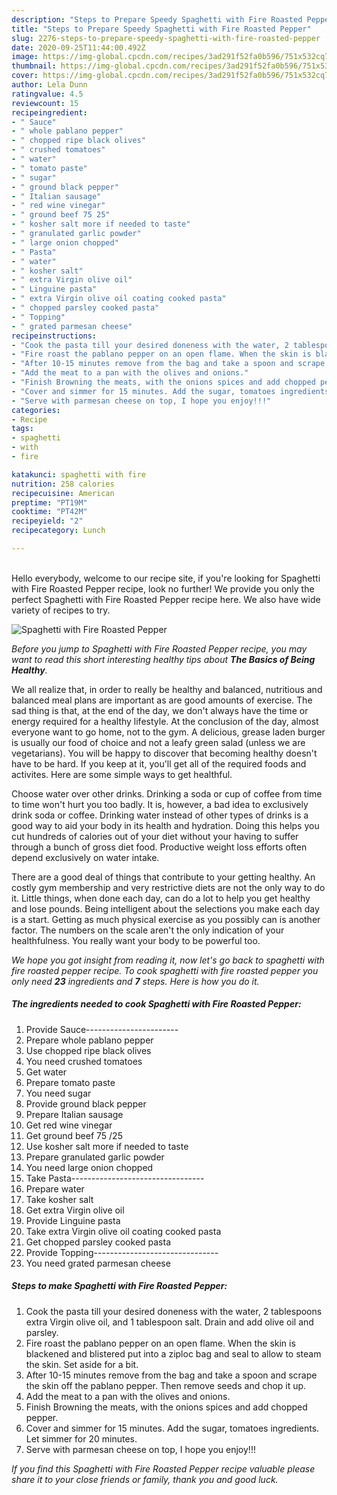 ```yaml
---
description: "Steps to Prepare Speedy Spaghetti with Fire Roasted Pepper"
title: "Steps to Prepare Speedy Spaghetti with Fire Roasted Pepper"
slug: 2276-steps-to-prepare-speedy-spaghetti-with-fire-roasted-pepper
date: 2020-09-25T11:44:00.492Z
image: https://img-global.cpcdn.com/recipes/3ad291f52fa0b596/751x532cq70/spaghetti-with-fire-roasted-pepper-recipe-main-photo.jpg
thumbnail: https://img-global.cpcdn.com/recipes/3ad291f52fa0b596/751x532cq70/spaghetti-with-fire-roasted-pepper-recipe-main-photo.jpg
cover: https://img-global.cpcdn.com/recipes/3ad291f52fa0b596/751x532cq70/spaghetti-with-fire-roasted-pepper-recipe-main-photo.jpg
author: Lela Dunn
ratingvalue: 4.5
reviewcount: 15
recipeingredient:
- " Sauce"
- " whole pablano pepper"
- " chopped ripe black olives"
- " crushed tomatoes"
- " water"
- " tomato paste"
- " sugar"
- " ground black pepper"
- " Italian sausage"
- " red wine vinegar"
- " ground beef 75 25"
- " kosher salt more if needed to taste"
- " granulated garlic powder"
- " large onion chopped"
- " Pasta"
- " water"
- " kosher salt"
- " extra Virgin olive oil"
- " Linguine pasta"
- " extra Virgin olive oil coating cooked pasta"
- " chopped parsley cooked pasta"
- " Topping"
- " grated parmesan cheese"
recipeinstructions:
- "Cook the pasta till your desired doneness with the water, 2 tablespoons extra Virgin olive oil, and 1 tablespoon salt. Drain and add olive oil and parsley."
- "Fire roast the pablano pepper on an open flame. When the skin is blackened and blistered put into a ziploc bag and seal to allow to steam the skin. Set aside for a bit."
- "After 10-15 minutes remove from the bag and take a spoon and scrape the skin off the pablano pepper. Then remove seeds and chop it up."
- "Add the meat to a pan with the olives and onions."
- "Finish Browning the meats, with the onions spices and add chopped pepper."
- "Cover and simmer for 15 minutes. Add the sugar, tomatoes ingredients. Let simmer for 20 minutes."
- "Serve with parmesan cheese on top, I hope you enjoy!!!"
categories:
- Recipe
tags:
- spaghetti
- with
- fire

katakunci: spaghetti with fire 
nutrition: 258 calories
recipecuisine: American
preptime: "PT19M"
cooktime: "PT42M"
recipeyield: "2"
recipecategory: Lunch

---
```

<br>
Hello everybody, welcome to our recipe site, if you're looking for Spaghetti with Fire Roasted Pepper recipe, look no further! We provide you only the perfect Spaghetti with Fire Roasted Pepper recipe here. We also have wide variety of recipes to try.
<br>


![Spaghetti with Fire Roasted Pepper](https://img-global.cpcdn.com/recipes/3ad291f52fa0b596/751x532cq70/spaghetti-with-fire-roasted-pepper-recipe-main-photo.jpg)

<i>Before you jump to Spaghetti with Fire Roasted Pepper recipe, you may want to read this short interesting healthy tips about <strong>The Basics of Being Healthy</strong>.</i>

We all realize that, in order to really be healthy and balanced, nutritious and balanced meal plans are important as are good amounts of exercise. The sad thing is that, at the end of the day, we don't always have the time or energy required for a healthy lifestyle. At the conclusion of the day, almost everyone want to go home, not to the gym. A delicious, grease laden burger is usually our food of choice and not a leafy green salad (unless we are vegetarians). You will be happy to discover that becoming healthy doesn't have to be hard. If you keep at it, you'll get all of the required foods and activites. Here are some simple ways to get healthful.

Choose water over other drinks. Drinking a soda or cup of coffee from time to time won't hurt you too badly. It is, however, a bad idea to exclusively drink soda or coffee. Drinking water instead of other types of drinks is a good way to aid your body in its health and hydration. Doing this helps you cut hundreds of calories out of your diet without your having to suffer through a bunch of gross diet food. Productive weight loss efforts often depend exclusively on water intake.

There are a good deal of things that contribute to your getting healthy. An costly gym membership and very restrictive diets are not the only way to do it. Little things, when done each day, can do a lot to help you get healthy and lose pounds. Being intelligent about the selections you make each day is a start. Getting as much physical exercise as you possibly can is another factor. The numbers on the scale aren't the only indication of your healthfulness. You really want your body to be powerful too. 


<i>We hope you got insight from reading it, now let's go back to spaghetti with fire roasted pepper recipe. To cook spaghetti with fire roasted pepper you only need <strong>23</strong> ingredients and <strong>7</strong> steps. Here is how you do it.
</i>

##### The ingredients needed to cook Spaghetti with Fire Roasted Pepper:

1. Provide  Sauce-----------------------
1. Prepare  whole pablano pepper
1. Use  chopped ripe black olives
1. You need  crushed tomatoes
1. Get  water
1. Prepare  tomato paste
1. You need  sugar
1. Provide  ground black pepper
1. Prepare  Italian sausage
1. Get  red wine vinegar
1. Get  ground beef 75 /25
1. Use  kosher salt more if needed to taste
1. Prepare  granulated garlic powder
1. You need  large onion chopped
1. Take  Pasta---------------------------------
1. Prepare  water
1. Take  kosher salt
1. Get  extra Virgin olive oil
1. Provide  Linguine pasta
1. Take  extra Virgin olive oil coating cooked pasta
1. Get  chopped parsley cooked pasta
1. Provide  Topping-------------------------------
1. You need  grated parmesan cheese


##### Steps to make Spaghetti with Fire Roasted Pepper:

1. Cook the pasta till your desired doneness with the water, 2 tablespoons extra Virgin olive oil, and 1 tablespoon salt. Drain and add olive oil and parsley.
1. Fire roast the pablano pepper on an open flame. When the skin is blackened and blistered put into a ziploc bag and seal to allow to steam the skin. Set aside for a bit.
1. After 10-15 minutes remove from the bag and take a spoon and scrape the skin off the pablano pepper. Then remove seeds and chop it up.
1. Add the meat to a pan with the olives and onions.
1. Finish Browning the meats, with the onions spices and add chopped pepper.
1. Cover and simmer for 15 minutes. Add the sugar, tomatoes ingredients. Let simmer for 20 minutes.
1. Serve with parmesan cheese on top, I hope you enjoy!!!


<i>If you find this Spaghetti with Fire Roasted Pepper recipe valuable please share it to your close friends or family, thank you and good luck.</i>

